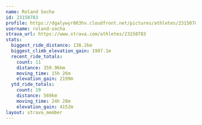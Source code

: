 ```yaml
---
name: Roland Socha
id: 23150783
profile: https://dgalywyr863hv.cloudfront.net/pictures/athletes/23150783/14745672/4/large.jpg
username: roland-socha
strava_url: https://www.strava.com/athletes/23150783
stats:
  biggest_ride_distance: 138.2km
  biggest_climb_elevation_gain: 1987.1m
  recent_ride_totals:
    count: 11
    distance: 359.96km
    moving_time: 15h 26m
    elevation_gain: 2199m
  ytd_ride_totals:
    count: 19
    distance: 569km
    moving_time: 24h 28m
    elevation_gain: 4152m
layout: strava_member
--- 
```

